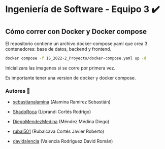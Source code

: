 # Ingeniería de Software - Equipo 3 :heavy_check_mark:

## Cómo correr con Docker y Docker compose

El repositorio contiene un archivo docker-compose.yaml que crea 3 contenedores: base de
datos, backend y frontend.

```bash
docker compose -f IS_2022-2_Proyecto/docker-compose.yaml up -d
```

Inicializara las imagenes si se corre por primera vez.

Es importante tener una version de docker y docker compose.

### Autores :busts_in_silhouette:

- [sebastianalamina](https://github.com/sebastianalamina) (Alamina Ramírez Sebastián)

- [ShadoRoca](https://github.com/ShadoRoca) (Liprandi Cortés Rodrigo)

- [DiegoMendezMedina](https://github.com/DiegoMendezMedina) (Méndez Médina Diego)

- [rubal501](https://github.com/rubal501) (Rubalcava Cortés Javier Roberto)

- [davidalencia](https://github.com/davidalencia) (Valencia Rodríguez David Román)

